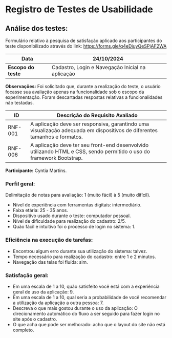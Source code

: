 # Registro de Testes de Usabilidade

## Análise dos testes:

Formulário relativo à pesquisa de satisfação aplicado aos participantes do teste disponibilizado através do
link: https://forms.gle/q4eDiuyQeSPjAF2WA

| **Data**            | **24/10/2024**                                   |
|---------------------|--------------------------------------------------|
| **Escopo do teste** | Cadastro, Login e Navegação Inicial na aplicação |

**Observações:** Foi solicitado que, durante a realização do teste, o usuário focasse sua avaliação apenas na
funcionalidade sob o escopo da experimentação. Foram descartadas respostas relativas a funcionalidades não testadas.

| ID      | Descrição do Requisito Avaliado                                                                                          |  
|---------|--------------------------------------------------------------------------------------------------------------------------|
| RNF-001 | A aplicação deve ser responsiva, garantindo uma visualização adequada em dispositivos de diferentes tamanhos e formatos. |
| RNF-006 | A aplicação deve ter seu front-end desenvolvido utilizando HTML e CSS, sendo permitido o uso do framework Bootstrap.     | 

**Participante:** Cyntia Martins.

### Perfil geral:

Delimitação de notas para avaliação: 1 (muito fácil) à 5 (muito difícil).

* Nível de experiência com ferramentas digitais: intermediário.
* Faixa etária: 25 - 35 anos.
* Dispositivo usado durante o teste: computador pessoal.
* Nível de dificuldade para realização do cadastro: 2/5.
* Quão fácil e intuitivo foi o processo de login no sistema: 1.

### Eficiência na execução de tarefas:

* Encontrou algum erro durante sua utilização do sistema: talvez.
* Tempo necessário para realização do cadastro: entre 1 e 2 minutos.
* Navegação das telas foi fluída: sim.

### Satisfação geral:

* Em uma escala de 1 a 10, quão satisfeito você está com a experiência geral de uso da aplicação: 9.
* Em uma escala de 1 a 10, qual seria a probabilidade de você recomendar a utilização da aplicação a outra pessoa: 7.
* Descreva o que mais gostou durante o uso da aplicação: O direcionamento automático do fluxo a ser seguido para fazer
  login no site após o cadastro.
* O que acha que pode ser melhorado: acho que o layout do site não está completo.






